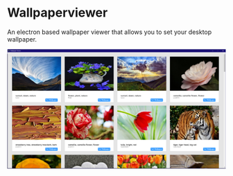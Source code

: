 # Wallpaperviewer
An electron based wallpaper viewer that allows you to set your desktop wallpaper.

![](screen.png)
